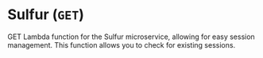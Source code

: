# Sulfur (`GET`)

GET Lambda function for the Sulfur microservice, allowing for easy session management. This function allows you to check for existing sessions.
